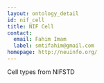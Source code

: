 ```yaml
---
layout: ontology_detail
id: nif_cell
title: NIF Cell
contact:
  email: Fahim Imam
  label: smtifahim@gmail.com
homepage: http://neuinfo.org/
---
```


Cell types from NIFSTD
